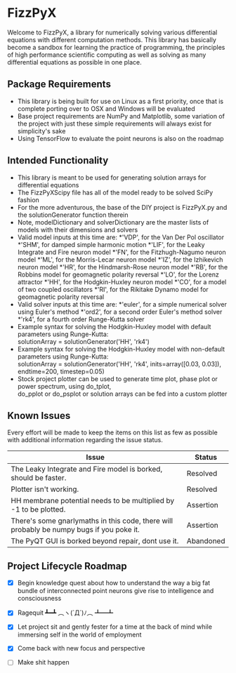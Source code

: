 # FizzPyX

Welcome to FizzPyX, a library for numerically solving various differential equations with different computation methods.
This library has basically become a sandbox for learning the practice of programming, the principles of high
performance scientific computing as well as solving as many differential equations as possible in one place.

## Package Requirements

* This library is being built for use on Linux as a first priority, once that is complete porting
over to OSX and Windows will be evaluated
* Base project requirements are NumPy and Matplotlib, some variation of the project with just these
simple requirements will always exist for simplicity's sake
* Using TensorFlow to evaluate the point neurons is also on the roadmap

## Intended Functionality
* This library is meant to be used for generating solution arrays for differential equations
* The FizzPyXScipy file has all of the model ready to be solved SciPy fashion 
* For the more adventurous, the base of the DIY project is FizzPyX.py and the solutionGenerator function therein
* Note, modelDictionary and solverDictionary are the master lists of models with their dimensions and solvers
* Valid model inputs at this time are:
    *'VDP', for the Van Der Pol oscillator
    *'SHM', for damped simple harmonic motion
    *'LIF', for the Leaky Integrate and Fire neuron model
    *'FN', for the Fitzhugh-Nagumo neuron model
    *'ML', for the Morris-Lecar neuron model
    *'IZ', for the Izhikevich neuron model
    *'HR', for the Hindmarsh-Rose neuron model
    *'RB', for the Robbins model for geomagnetic polarity reversal
    *'LO', for the Lorenz attractor
    *'HH', for the Hodgkin-Huxley neuron model
    *'CO', for a model of two coupled oscillators
    *'RI', for the Rikitake Dynamo model for geomagnetic polarity reversal 
* Valid solver inputs at this time are:
    *'euler', for a simple numerical solver using Euler's method
    *'ord2', for a second order Euler's method solver
    *'rk4', for a fourth order Runge-Kutta solver  
* Example syntax for solving the Hodgkin-Huxley model with default parameters using Runge-Kutta:  
    solutionArray = solutionGenerator('HH', 'rk4')
* Example syntax for solving the Hodgkin-Huxley model with non-default parameters using Runge-Kutta:  
    solutionArray = solutionGenerator('HH', 'rk4', inits=array([0.03, 0.03]), endtime=200, timestep=0.05)
* Stock project plotter can be used to generate time plot, phase plot or power spectrum, using do_tplot,  
do_pplot or do_psplot or solution arrays can be fed into a custom plotter

## Known Issues
Every effort will be made to keep the items on this list as few as possible with additional information regarding the issue status.

Issue | Status
------------ | -------------
The Leaky Integrate and Fire model is borked, should be faster.                           | Resolved
Plotter isn't working.                                                                    | Resolved
HH membrane potential needs to be multiplied by -1 to be plotted.                         | Assertion
There's some gnarlymaths in this code, there will probably be numpy bugs if you poke it.  | Assertion
The PyQT GUI is borked beyond repair, dont use it.                                        | Abandoned

## Project Lifecycle Roadmap
* [x] Begin knowledge quest about how to understand the way a big fat bundle of interconnected point neurons give rise
to intelligence and consciousness
* [x] Ragequit ┻━┻ ︵ヽ(`Д´)ﾉ︵﻿ ┻━┻
* [x] Let project sit and gently fester for a time at the back of mind while immersing self in the world of employment
* [x] Come back with new focus and perspective
* [ ] Make shit happen


